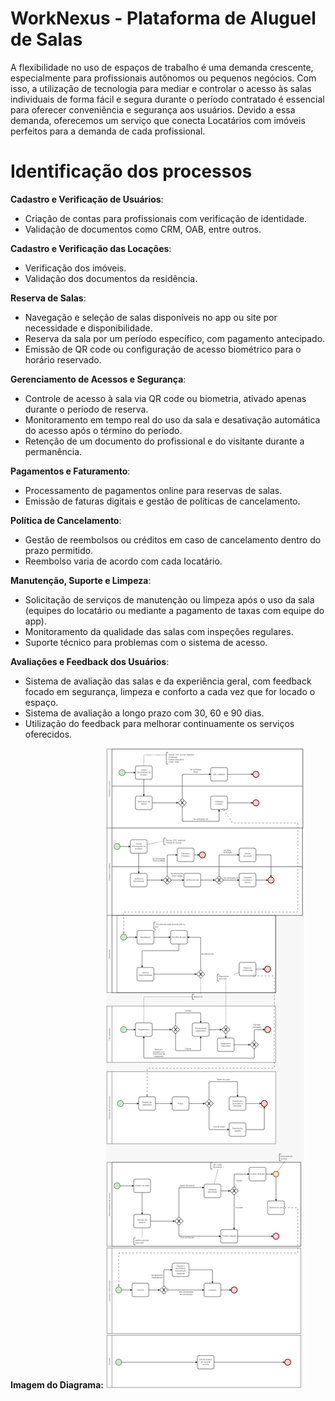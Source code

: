 
# WorkNexus - Plataforma de Aluguel de Salas
A flexibilidade no uso de espaços de trabalho é uma demanda crescente, especialmente para profissionais autônomos ou pequenos negócios. Com isso, a utilização de tecnologia para mediar e controlar o acesso às salas individuais de forma fácil e segura durante o período contratado é essencial para oferecer conveniência e segurança aos usuários.
Devido a essa demanda, oferecemos um serviço que conecta Locatários com imóveis perfeitos para a demanda de cada profissional.

# Identificação dos processos

**Cadastro e Verificação de Usuários**:
   - Criação de contas para profissionais com verificação de identidade.
   - Validação de documentos como CRM, OAB, entre outros.

**Cadastro e Verificação das Locações**:
   - Verificação dos imóveis.
   - Validação dos documentos da residência.

**Reserva de Salas**:
   - Navegação e seleção de salas disponíveis no app ou site por necessidade e disponibilidade.
   - Reserva da sala por um período específico, com pagamento antecipado.
   - Emissão de QR code ou configuração de acesso biométrico para o horário reservado.

**Gerenciamento de Acessos e Segurança**:
   - Controle de acesso à sala via QR code ou biometria, ativado apenas durante o período de reserva.
   - Monitoramento em tempo real do uso da sala e desativação automática do acesso após o término do período.
   - Retenção de um documento do profissional e do visitante durante a permanência.

**Pagamentos e Faturamento**:
   - Processamento de pagamentos online para reservas de salas.
   - Emissão de faturas digitais e gestão de políticas de cancelamento.

**Política de Cancelamento**:
 - Gestão de reembolsos ou créditos em caso de cancelamento dentro do prazo permitido.
- Reembolso varia de acordo com cada locatário. 

**Manutenção, Suporte e Limpeza**:
   - Solicitação de serviços de manutenção ou limpeza após o uso da sala (equipes do locatário ou mediante a pagamento de taxas com equipe do app).
   - Monitoramento da qualidade das salas com inspeções regulares.
   - Suporte técnico para problemas com o sistema de acesso.

**Avaliações e Feedback dos Usuários**:
   - Sistema de avaliação das salas e da experiência geral, com feedback focado em segurança, limpeza e conforto a cada vez que for locado o espaço.
   - Sistema de avaliação a longo prazo com 30, 60 e 90 dias.
   - Utilização do feedback para melhorar continuamente os serviços oferecidos.

**Imagem do Diagrama:**
![Diagrama ](https://github.com/nullifidianz/engenharia-de-software/blob/main/diagrama)
